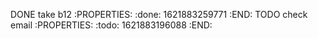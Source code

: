 DONE take b12
:PROPERTIES:
:done: 1621883259771
:END:
TODO check email
:PROPERTIES:
:todo: 1621883196088
:END:
